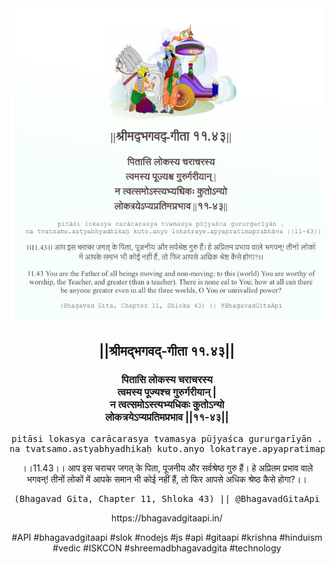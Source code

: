<img src="../../asset/BG_11_43.png"/>
<center><h2>||श्रीमद्‍भगवद्‍-गीता ११.४३||</h2>
<h3>पितासि लोकस्य चराचरस्य<br/>त्वमस्य पूज्यश्च गुरुर्गरीयान् |<br/>न त्वत्समोऽस्त्यभ्यधिकः कुतोऽन्यो<br/>लोकत्रयेऽप्यप्रतिमप्रभाव ||११-४३||</h3>
<pre>pitāsi lokasya carācarasya tvamasya pūjyaśca gururgarīyān .<br/>na tvatsamo.astyabhyadhikaḥ kuto.anyo lokatraye.apyapratimaprabhāva ||11-43||</pre>
<p>।।11.43।। आप इस चराचर जगत् के पिता, पूजनीय और सर्वश्रेष्ठ गुरु हैं। हे अप्रितम प्रभाव वाले भगवन्! तीनों लोकों में आपके समान भी कोई नहीं हैं, तो फिर आपसे अधिक श्रेष्ठ कैसे होगा?।।</p>
<pre>(Bhagavad Gita, Chapter 11, Shloka 43) || @BhagavadGitaApi</pre><p>https://bhagavadgitaapi.in/</p><p>#API #bhagavadgitaapi #slok #nodejs #js #api #gitaapi #krishna #hinduism #vedic #ISKCON #shreemadbhagavadgita #technology</p></center>